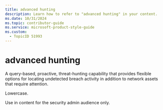 ```yaml
---
title: advanced hunting
description: Learn how to refer to "advanced hunting" in your content.
ms.date: 10/31/2024
ms.topic: contributor-guide
ms.service: microsoft-product-style-guide
ms.custom:
  - TopicID 51993
---
```



# advanced hunting

A query-based, proactive, threat-hunting capability that provides flexible options for locating undetected breach activity in addition to network assets that require attention.

Lowercase.

Use in content for the security admin audience only.